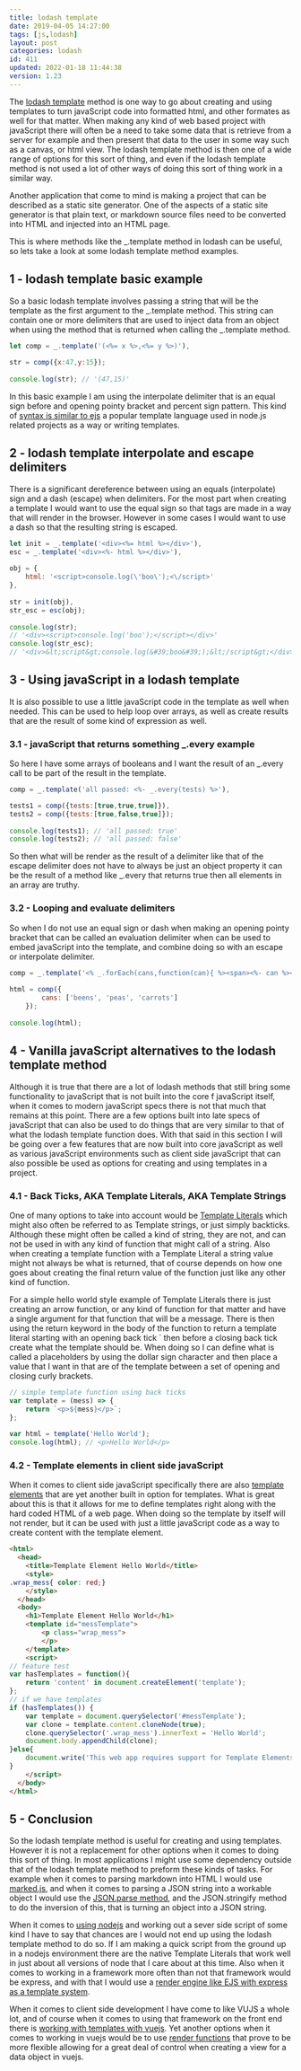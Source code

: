 ```yaml
---
title: lodash template
date: 2019-04-05 14:27:00
tags: [js,lodash]
layout: post
categories: lodash
id: 411
updated: 2022-01-18 11:44:38
version: 1.23
---
```


The [lodash template](https://lodash.com/docs/4.17.11#template) method is one way to go about creating and using templates to turn javaScript code into formatted html, and other formates as well for that matter. When making any kind of web based project with javaScript there will often be a need to take some data that is retrieve from a server for example and then present that data to the user in some way such as a canvas, or html view. The lodash template method is then one of a wide range of options for this sort of thing, and even if the lodash template method is not used a lot of other ways of doing this sort of thing work in a similar way. 

Another application that come to mind is making a project that can be described as a static site generator. One of the aspects of a static site generator is that plain text, or markdown source files need to be converted into HTML and injected into an HTML page.

This is where methods like the \_.template method in lodash can be useful, so lets take a look at some lodash template method examples.

<!-- more -->

## 1 - lodash template basic example

So a basic lodash template involves passing a string that will be the template as the first argument to the \_.template method. This string can contain one or more delimiters that are used to inject data from an object when using the method that is returned when calling the \_.template method.

```js
let comp = _.template('(<%= x %>,<%= y %>)'),
 
str = comp({x:47,y:15});
 
console.log(str); // '(47,15)'
```

In this basic example I am using the interpolate delimiter that is an equal sign before and opening pointy bracket and percent sign pattern. This kind of [syntax is similar to ejs](/2017/12/07/nodejs-ejs-javascript-templates/) a popular template language used in node.js related projects as a way or writing templates.


## 2 - lodash template interpolate and escape delimiters

There is a significant dereference between using an equals (interpolate) sign and a dash (escape) when delimiters. For the most part when creating a template I would want to use the equal sign so that tags are made in a way that will render in the browser. However in some cases I would want to use a dash so that the resulting string is escaped.

```js
let init = _.template('<div><%= html %></div>'),
esc = _.template('<div><%- html %></div>'),
 
obj = {
    html: '<script>console.log(\'boo\');<\/script>'
},
 
str = init(obj),
str_esc = esc(obj);
 
console.log(str); 
// '<div><script>console.log('boo');</script></div>'
console.log(str_esc); 
// '<div>&lt;script&gt;console.log(&#39;boo&#39;);&lt;/script&gt;</div>'
```

## 3 - Using javaScript in a lodash template

It is also possible to use a little javaScript code in the template as well when needed. This can be used to help loop over arrays, as well as create results that are the result of some kind of expression as well.

### 3.1 - javaScript that returns something \_.every example

So here I have some arrays of booleans and I want  the result of an \_.every call to be part of the result in the template.

```js
comp = _.template('all passed: <%- _.every(tests) %>'),

tests1 = comp({tests:[true,true,true]}),
tests2 = comp({tests:[true,false,true]});
 
console.log(tests1); // 'all passed: true'
console.log(tests2); // 'all passed: false'
```

So then what will be render as the result of a delimiter like that of the escape delimiter does not have to always be just an object property it can be the result of a method like \_.every that returns true then all elements in an array are truthy.

### 3.2 - Looping and evaluate delimiters

So when I do not use an equal sign or dash when making an opening pointy bracket that can be called an evaluation delimiter when can be used to embed javaScript into the template, and combine doing so with an escape or interpolate delimiter.

```js
comp = _.template('<% _.forEach(cans,function(can){ %><span><%- can %><\/span><br><%});%>'),
 
html = comp({
        cans: ['beens', 'peas', 'carrots']
    });
 
console.log(html);
```

## 4 - Vanilla javaScript alternatives to the lodash template method

Although it is true that there are a lot of lodash methods that still bring some functionality to javaScript that is not built into the core f javaScript itself, when it comes to modern javaScript specs there is not that much that remains at this point. There are a few options built into late specs of javaScript that can also be used to do things that are very similar to that of what the lodash template function does. With that said in this section I will be going over a few features that are now built into core javaScript as well as various javaScript environments such as client side javaScript that can also possible be used as options for creating and using templates in a project.

### 4.1 - Back Ticks, AKA Template Literals, AKA Template Strings

One of many options to take into account would be [Template Literals](https://developer.mozilla.org/en-US/docs/Web/JavaScript/Reference/Template_literals) which might also often be referred to as Template strings, or just simply backticks. Although these might often be called a kind of string, they are not, and can not be used in with any kind of function that might call of a string. Also when creating a template function with a Template Literal a string value might not always be what is returned, that of course depends on how one goes about creating the final return value of the function just like any other kind of function.

For a simple hello world style example of Template Literals there is just creating an arrow function, or any kind of function for that matter and have a single argument for that function that will be a message. There is then using the return keyword in the body of the function to return a template literal starting with an opening back tick \` then before a closing back tick create what the template should be. When doing so I can define what is called a placeholders by using the dollar sign character and then place a value that I want in that are of the template between a set of opening and closing curly brackets.

```js
// simple template function using back ticks
var template = (mess) => {
    return `<p>${mess}</p>`;
};
 
var html = template('Hello World');
console.log(html); // <p>Hello World</p>
```

### 4.2 - Template elements in client side javaScript

When it comes to client side javaScript specifically there are also [template elements](https://developer.mozilla.org/en-US/docs/Web/HTML/Element/template) that are yet another built in option for templates. What is great about this is that it allows for me to define templates right along with the hard coded HTML of a web page. When doing so the template by itself will not render, but it can be used with just a little javaScript code as a way to create content with the template element.

```html
<html>
  <head>
    <title>Template Element Hello World</title>
    <style>
.wrap_mess{ color: red;}
    </style>
  </head>
  <body>
    <h1>Template Element Hello World</h1>
    <template id="messTemplate">
        <p class="wrap_mess">
        </p>
    </template>
    <script>
// feature test
var hasTemplates = function(){
    return 'content' in document.createElement('template');
};
// if we have templates
if (hasTemplates()) {
    var template = document.querySelector('#messTemplate');
    var clone = template.content.cloneNode(true);
    clone.querySelector('.wrap_mess').innerText = 'Hello World';
    document.body.appendChild(clone);
}else{
    document.write('This web app requires support for Template Elements. Please use a more up to date web browser.');
}
    </script>
  </body>
</html>
```

## 5 - Conclusion

So the lodash template method is useful for creating and using templates. However it is not a replacement for other options when it comes to doing this sort of thing. In most applications I might use some dependency outside that of the lodash template method to preform these kinds of tasks. For example when it comes to parsing markdown into HTML I would use [marked.js](/2017/11/19/nodejs-marked/), and when it comes to parsing a JSON string into a workable object I would use the [JSON.parse method](/2020/02/28/js-json-parse/), and the JSON.stringify method to do the inversion of this, that is turning an object into a JSON string.

When it comes to [using nodejs](/2017/04/05/nodejs-helloworld/) and working out a sever side script of some kind I have to say that chances are I would not end up using the lodash template method to do so. If I am making a quick script from the ground up in a nodejs environment there are the native Template Literals that work well in just about all versions of node that I care about at this time. Also when it comes to working in a framework more often than not that framework would be express, and with that I would use a [render engine like EJS with express as a template system](/2019/04/25/express-view/).

When it comes to client side development I have come to like VUJS a whole lot, and of course when it comes to using that framework on the front end there is [working with templates with vuejs](/2019/05/07/vuejs-template/). Yet another options when it comes to working in vuejs would be to use [render functions](/2019/05/12/vuejs-render/) that prove to be more flexible allowing for a great deal of control when creating a view for a data object in vuejs.
